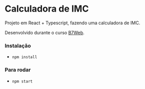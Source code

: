 # Calculadora de IMC

Projeto em React + Typescript, fazendo uma calculadora de IMC.

Desenvolvido durante o curso [B7Web](https://b7web.com.br).

### Instalação
- `npm install`

### Para rodar
- `npm start`